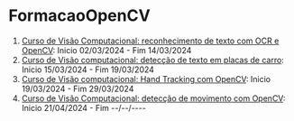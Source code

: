 # FormacaoOpenCV

1. [Curso de Visão Computacional: reconhecimento de texto com OCR e OpenCV](https://cursos.alura.com.br/course/visao-computacional-reconhecimento-texto-ocr-opencv): Inicio 02/03/2024 - Fim 14/03/2024
2. [Curso de Visão computacional: detecção de texto em placas de carro](https://cursos.alura.com.br/course/visao-computacional-deteccao-texto-placas-carro): Inicio 15/03/2024 - Fim 19/03/2024
4. [Curso de Visão computacional: Hand Tracking com OpenCV](https://cursos.alura.com.br/course/visao-computacional-hand-tracking-opencv): Inicio 19/03/2024 - Fim 29/03/2024
5. [Curso de Visão Computacional: detecção de movimento com OpenCV](https://cursos.alura.com.br/course/visao-computacional-deteccao-movimento-opencv): Inicio 21/04/2024 - Fim --/--/----
